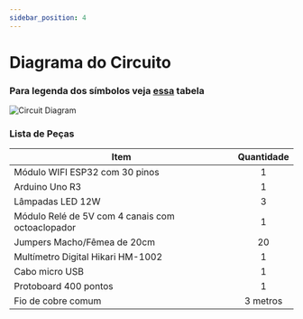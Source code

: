 ```yaml
---
sidebar_position: 4
---
```


# Diagrama do Circuito

### Para legenda dos símbolos veja [essa](https://drive.google.com/file/d/187pC86vmcoT9IMigNkbMNuOmnEenCp7Y/view?usp=sharing) tabela ###

![Circuit Diagram](https://drive.google.com/uc?export=download&id=1NSD01NvroEWKmzOVCI-1lTsZI3Qmupx_)

### Lista de Peças 

| Item                                             | Quantidade |
| ------------------------------------------------ | :--------: |
| Módulo WIFI ESP32 com 30 pinos                   |     1      |
| Arduino Uno R3                                   |     1      |
| Lâmpadas LED 12W                                 |     3      |
| Módulo Relé de 5V com 4 canais com octoaclopador |     1      |
| Jumpers Macho/Fêmea de 20cm                      |     20     |
| Multímetro Digital Hikari HM-1002                |     1      |
| Cabo micro USB                                   |     1      |
| Protoboard 400 pontos                            |     1      |
| Fio de cobre comum                               |  3 metros  |